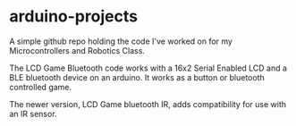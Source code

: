 # arduino-projects
A simple github repo holding the code I've worked on for my Microcontrollers and Robotics Class.

The LCD Game Bluetooth code works with a 16x2 Serial Enabled LCD and a BLE bluetooth device on an arduino. It works as a button or bluetooth controlled game.

The newer version, LCD Game bluetooth IR, adds compatibility for use with an IR sensor.

